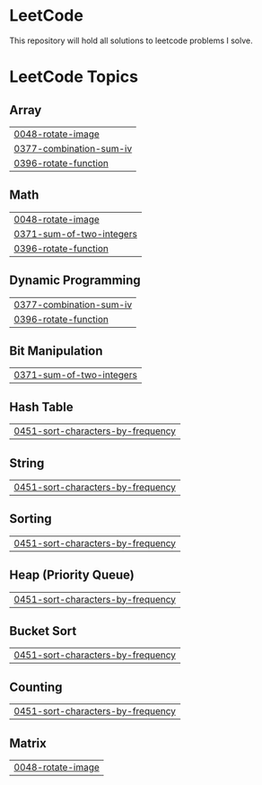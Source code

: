 # LeetCode
This repository will hold all solutions to leetcode problems I solve.

<!---LeetCode Topics Start-->
# LeetCode Topics
## Array
|  |
| ------- |
| [0048-rotate-image](https://github.com/devinbowler/LeetCode/tree/master/0048-rotate-image) |
| [0377-combination-sum-iv](https://github.com/devinbowler/LeetCode/tree/master/0377-combination-sum-iv) |
| [0396-rotate-function](https://github.com/devinbowler/LeetCode/tree/master/0396-rotate-function) |
## Math
|  |
| ------- |
| [0048-rotate-image](https://github.com/devinbowler/LeetCode/tree/master/0048-rotate-image) |
| [0371-sum-of-two-integers](https://github.com/devinbowler/LeetCode/tree/master/0371-sum-of-two-integers) |
| [0396-rotate-function](https://github.com/devinbowler/LeetCode/tree/master/0396-rotate-function) |
## Dynamic Programming
|  |
| ------- |
| [0377-combination-sum-iv](https://github.com/devinbowler/LeetCode/tree/master/0377-combination-sum-iv) |
| [0396-rotate-function](https://github.com/devinbowler/LeetCode/tree/master/0396-rotate-function) |
## Bit Manipulation
|  |
| ------- |
| [0371-sum-of-two-integers](https://github.com/devinbowler/LeetCode/tree/master/0371-sum-of-two-integers) |
## Hash Table
|  |
| ------- |
| [0451-sort-characters-by-frequency](https://github.com/devinbowler/LeetCode/tree/master/0451-sort-characters-by-frequency) |
## String
|  |
| ------- |
| [0451-sort-characters-by-frequency](https://github.com/devinbowler/LeetCode/tree/master/0451-sort-characters-by-frequency) |
## Sorting
|  |
| ------- |
| [0451-sort-characters-by-frequency](https://github.com/devinbowler/LeetCode/tree/master/0451-sort-characters-by-frequency) |
## Heap (Priority Queue)
|  |
| ------- |
| [0451-sort-characters-by-frequency](https://github.com/devinbowler/LeetCode/tree/master/0451-sort-characters-by-frequency) |
## Bucket Sort
|  |
| ------- |
| [0451-sort-characters-by-frequency](https://github.com/devinbowler/LeetCode/tree/master/0451-sort-characters-by-frequency) |
## Counting
|  |
| ------- |
| [0451-sort-characters-by-frequency](https://github.com/devinbowler/LeetCode/tree/master/0451-sort-characters-by-frequency) |
## Matrix
|  |
| ------- |
| [0048-rotate-image](https://github.com/devinbowler/LeetCode/tree/master/0048-rotate-image) |
<!---LeetCode Topics End-->